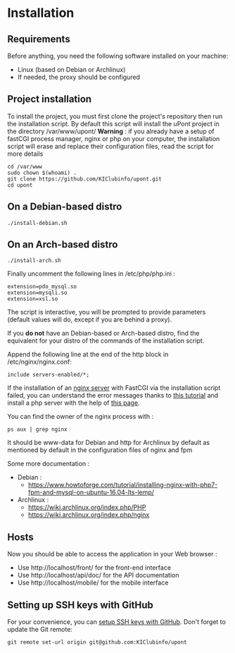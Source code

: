 Installation
============

Requirements
------------
Before anything, you need the following software installed on your machine:

  * Linux (based on Debian or Archlinux)
  * If needed, the proxy should be configured

Project installation
--------------------
To install the project, you must first clone the project's repository then run the installation script. By default this script will install the uPont project in the directory /var/www/upont/
**Warning** : if you already have a setup of fastCGI process manager, nginx or php on your computer, the installation script will erase and replace their configuration files, read the script for more details

```
cd /var/www
sudo chown $(whoami) .
git clone https://github.com/KIClubinfo/upont.git
cd upont
```

On a Debian-based distro
-------------------------
```
./install-debian.sh
```

On an Arch-based distro
------------------------
```
./install-arch.sh
```
Finally uncomment the following lines in /etc/php/php.ini :
```
extension=pdo_mysql.so
extension=mysqli.so
extension=xsl.so
```

The script is interactive, you will be prompted to provide parameters (default values will do, except if you are behind a proxy).

If you **do not** have an Debian-based or Arch-based distro, find the equivalent for your distro of the commands of the installation script.

Append the following line at the end of the http block in /etc/nginx/nginx.conf:
```
include servers-enabled/*;
```

If the installation of an [nginx server](http://nginx.org/en/docs/beginners_guide.html) with FastCGI via the installation script failed, you can understand the error messages thanks to [this tutorial](https://www.youtube.com/watch?v=SqE5uUbBU78) and install a php server with the help of [this page](http://symfony.com/doc/current/setup/web_server_configuration.html).

You can find the owner of the nginx process with :
```
ps aux | grep nginx
```
It should be www-data for Debian and http for Archlinux by default as mentioned by default in the configuration files of nginx and fpm

Some more documentation :
  - Debian :
    * https://www.howtoforge.com/tutorial/installing-nginx-with-php7-fpm-and-mysql-on-ubuntu-16.04-lts-lemp/
  - Archlinux :
    * https://wiki.archlinux.org/index.php/PHP
    * https://wiki.archlinux.org/index.php/nginx


Hosts
-----
Now you should be able to access the application in your Web browser :
  * Use http://localhost/front/ for the front-end interface
  * Use http://localhost/api/doc/ for the API documentation
  * Use http://localhost/mobile/ for the mobile interface


Setting up SSH keys with GitHub
-------------------------------
For your convenience, you can [setup SSH keys with GitHub](https://help.github.com/articles/generating-ssh-keys/).
Don't forget to update the Git remote:
```
git remote set-url origin git@github.com:KIClubinfo/upont
```

